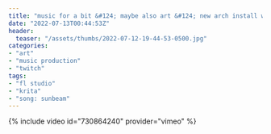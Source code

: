 ```yaml
---
title: "music for a bit &#124; maybe also art &#124; new arch install who dis &#124; it's hot as heck outside"
date: "2022-07-13T00:44:53Z"
header:
  teaser: "/assets/thumbs/2022-07-12-19-44-53-0500.jpg"
categories:
- "art"
- "music production"
- "twitch"
tags:
- "fl studio"
- "krita"
- "song: sunbeam"
---
```

{% include video id="730864240" provider="vimeo" %}
